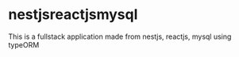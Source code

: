 # nestjsreactjsmysql
This is a fullstack application made from nestjs, reactjs, mysql using typeORM
